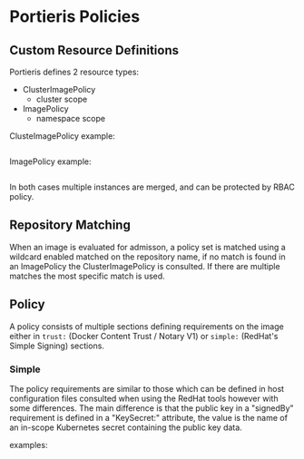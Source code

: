 # Portieris Policies

## Custom Resource Definitions

Portieris defines 2 resource types:

* ClusterImagePolicy
    - cluster scope
* ImagePolicy
    - namespace scope

ClusteImagePolicy example:
```
```

ImagePolicy example:
```
```

In both cases multiple instances are merged, and can be protected by RBAC policy.

## Repository Matching

When an image is evaluated for admisson, a policy set is matched using a wildcard enabled matched on the repository name, if no match is found in an ImagePolicy the ClusterImagePolicy is consulted. If there are multiple matches the
most specific match is used. 

## Policy 

A policy consists of multiple sections defining requirements on the image either in `trust:` (Docker Content Trust / Notary V1)  or `simple:` (RedHat's Simple Signing) sections. 

### Simple

The policy requirements are similar to those which can be defined in host configuration files consulted when using the RedHat tools []() however with some differences. The main difference is that the public key in a "signedBy" requirement is defined in a "KeySecret:" attribute, the value is the name of an in-scope Kubernetes secret containing the public key data. 

examples:



